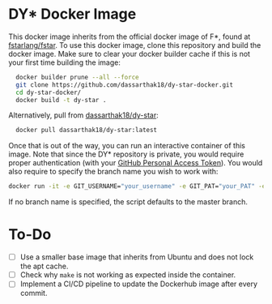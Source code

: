 # DY* Docker Image

This docker image inherits from the official docker image of F*, found at [fstarlang/fstar](https://hub.docker.com/r/fstarlang/fstar). To use this docker image, clone this repository and build the docker image. Make sure to clear your docker builder cache if this is not your first time building the image:

```bash
  docker builder prune --all --force
  git clone https://github.com/dassarthak18/dy-star-docker.git
  cd dy-star-docker/
  docker build -t dy-star .
```

Alternatively, pull from [dassarthak18/dy-star](https://hub.docker.com/r/dassarthak18/dy-star):

```bash
  docker pull dassarthak18/dy-star:latest
```

Once that is out of the way, you can run an interactive container of this image. Note that since the DY* repository is private, you would require proper authentication (with your [GitHub Personal Access Token](https://docs.github.com/en/authentication/keeping-your-account-and-data-secure/managing-your-personal-access-tokens)). You would also require to specify the branch name you wish to work with:

```bash
docker run -it -e GIT_USERNAME="your_username" -e GIT_PAT="your_PAT" -e BRANCH_NAME="branch_name" dy-star
```

If no branch name is specified, the script defaults to the master branch.

# To-Do

- [ ] Use a smaller base image that inherits from Ubuntu and does not lock the apt cache.
- [ ] Check why ```make``` is not working as expected inside the container.
- [ ] Implement a CI/CD pipeline to update the Dockerhub image after every commit.
